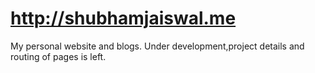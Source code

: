 # http://shubhamjaiswal.me
My personal website and blogs.
Under development,project details and routing of pages is left.
